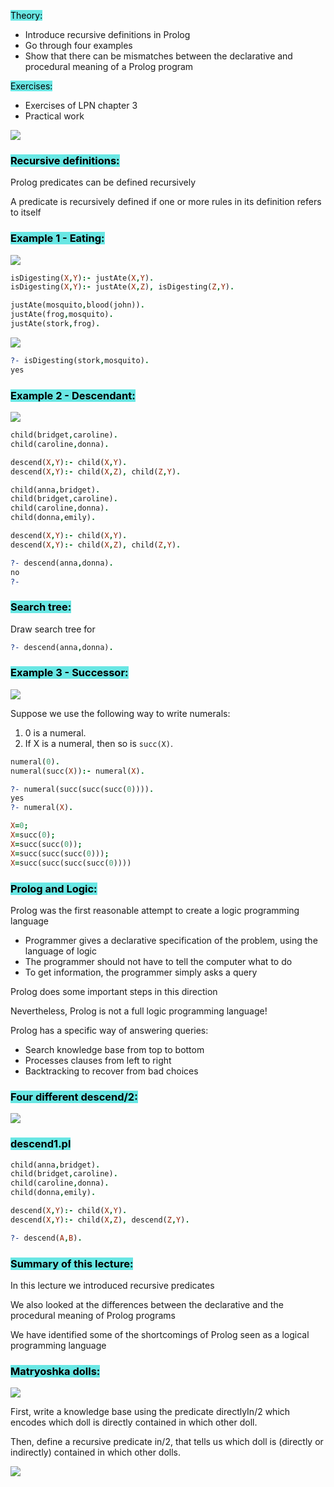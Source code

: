 <mark style="background: #69E7E4;">Theory:</mark>
- Introduce recursive definitions in Prolog
- Go through four examples
- Show that there can be mismatches between the declarative and procedural meaning of a Prolog program

<mark style="background: #69E7E4;">Exercises:</mark>
- Exercises of LPN chapter 3
- Practical work

![](https://i.imgur.com/u9XXk5N.png)

### <mark style="background: #69E7E4;">Recursive definitions:</mark>

Prolog predicates can be defined recursively

A predicate is recursively defined if one or more rules in its definition refers to itself

### <mark style="background: #69E7E4;">Example 1 - Eating:</mark>

![](https://i.imgur.com/0QJQiRR.png)

```Prolog
isDigesting(X,Y):- justAte(X,Y).
isDigesting(X,Y):- justAte(X,Z), isDigesting(Z,Y).

justAte(mosquito,blood(john)).
justAte(frog,mosquito).
justAte(stork,frog).
```

![](https://i.imgur.com/Wt5jgFc.png)

```Prolog
?- isDigesting(stork,mosquito).
yes
```

### <mark style="background: #69E7E4;">Example 2 - Descendant:</mark>

![](https://i.imgur.com/S8rw2aw.png)

```Prolog
child(bridget,caroline).
child(caroline,donna).

descend(X,Y):- child(X,Y).
descend(X,Y):- child(X,Z), child(Z,Y).
```

```Prolog
child(anna,bridget).
child(bridget,caroline).
child(caroline,donna).
child(donna,emily).

descend(X,Y):- child(X,Y).
descend(X,Y):- child(X,Z), child(Z,Y).
```

```Prolog
?- descend(anna,donna).
no
?-
```

### <mark style="background: #69E7E4;">Search tree:</mark>

Draw search tree for

```Prolog
?- descend(anna,donna).
```

### <mark style="background: #69E7E4;">Example 3 - Successor:</mark>

![](https://i.imgur.com/mQYqDta.png)

Suppose we use the following way to write numerals:
1. 0 is a numeral.
2. If X is a numeral, then so is ``succ(X)``.

```Prolog
numeral(0).
numeral(succ(X)):- numeral(X).

?- numeral(succ(succ(succ(0)))).
yes
?- numeral(X).

X=0;
X=succ(0);
X=succ(succ(0));
X=succ(succ(succ(0)));
X=succ(succ(succ(succ(0))))
```

### <mark style="background: #69E7E4;">Prolog and Logic:</mark>

Prolog was the first reasonable attempt to create a logic programming language
- Programmer gives a declarative specification of the problem, using the language of logic
- The programmer should not have to tell the computer what to do
- To get information, the programmer simply asks a query

Prolog does some important steps in this direction

Nevertheless, Prolog is not a full logic programming language!

Prolog has a specific way of answering queries:
- Search knowledge base from top to bottom
- Processes clauses from left to right
- Backtracking to recover from bad choices

### <mark style="background: #69E7E4;">Four different descend/2:</mark>

![](https://i.imgur.com/pTlyjaI.png)

### <mark style="background: #69E7E4;">descend1.pl</mark>

```Prolog
child(anna,bridget).
child(bridget,caroline).
child(caroline,donna).
child(donna,emily).

descend(X,Y):- child(X,Y).
descend(X,Y):- child(X,Z), descend(Z,Y).

?- descend(A,B).
```

### <mark style="background: #69E7E4;">Summary of this lecture:</mark>

In this lecture we introduced recursive predicates

We also looked at the differences between the declarative and the procedural meaning of Prolog programs

We have identified some of the shortcomings of Prolog seen as a logical programming language

### <mark style="background: #69E7E4;">Matryoshka dolls:</mark>

![](https://i.imgur.com/7sH2sk4.png)

First, write a knowledge base using the predicate directlyIn/2 which encodes which doll is directly contained in which other doll.

Then, define a recursive predicate in/2, that tells us which doll is (directly or indirectly) contained in which other dolls.

![](https://i.imgur.com/N8EQoMP.png)

